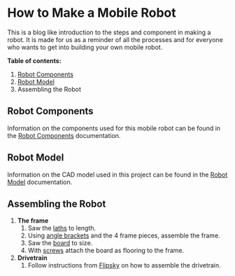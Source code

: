 # How to Make a Mobile Robot
This is a blog like introduction to the steps and component in making a robot. It is made for us as a reminder of all the processes and for everyone who wants to get into building your own mobile robot.

**Table of contents:**
1. [Robot Components](RobotComponents/IntroductionToRobotComponents.md)
2. [Robot Model](RobotModel/README.md)
3. Assembling the Robot

## Robot Components
Information on the components used for this mobile robot can be found in the [Robot Components](RobotComponents/IntroductionToRobotComponents.md) documentation.

## Robot Model
Information on the CAD model used in this project can be found in the [Robot Model](RobotModel/README.md) documentation.

## Assembling the Robot
1. **The frame**
   1. Saw the [laths]() to length.
   2. Using [angle brackets]() and the 4 frame pieces, assemble the frame.
   3. Saw the [board]() to size.
   4. With [screws]() attach the board as flooring to the frame.
2. **Drivetrain**
   1. Follow instructions from [Flipsky]() on how to assemble the drivetrain.
